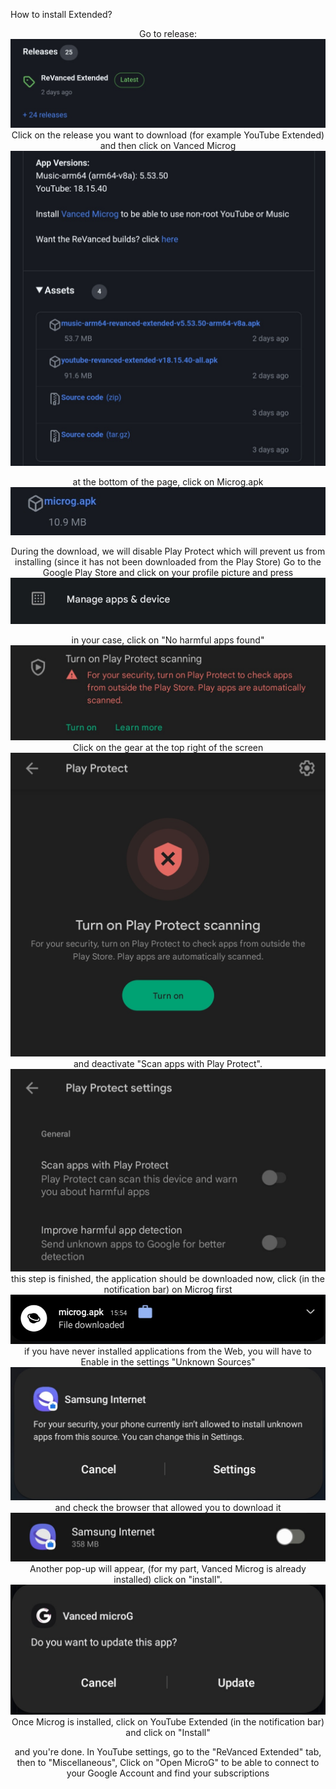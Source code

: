 How to install Extended?

<p align="center">
Go to release:
    <img src="./Installation/01.jpg">
Click on the release you want to download (for example YouTube Extended) and then click on Vanced Microg
    <img src="./Installation/02.jpg">
<p align="center">
at the bottom of the page, click on Microg.apk
    <img src="./Installation/07.jpg">
<p align="center">
During the download, we will disable Play Protect which will prevent us from installing (since it has not been downloaded from the Play Store)
Go to the Google Play Store and click on your profile picture and press
    <img src="./Installation/03.jpg">
<p align="center">
in your case, click on "No harmful apps found"
    <img src="./Installation/04.jpg">
Click on the gear at the top right of the screen
    <img src="./Installation/05.jpg">
and deactivate "Scan apps with Play Protect".
    <img src="./Installation/06.jpg">
this step is finished, the application should be downloaded now, click (in the notification bar) on Microg first
    <img src="./Installation/08.jpg">
if you have never installed applications from the Web, you will have to Enable in the settings "Unknown Sources"
    <img src="./Installation/09.jpg">
and check the browser that allowed you to download it
    <img src="./Installation/10.jpg">
    Another pop-up will appear, 
(for my part, Vanced Microg is already installed)
click on "install".
    <img src="./Installation/11.jpg">
Once Microg is installed, click on YouTube Extended (in the notification bar) and click on "Install"
<p align="center">
and you're done. In YouTube settings, go to the "ReVanced Extended" tab, then to "Miscellaneous", Click on "Open MicroG" to be able to connect to your Google Account and find your subscriptions
